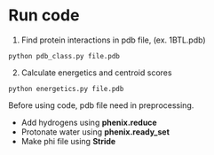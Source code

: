 # Run code
1. Find protein interactions in pdb file, (ex. 1BTL.pdb)
```
python pdb_class.py file.pdb
```
2. Calculate energetics and centroid scores
```
python energetics.py file.pdb
```

Before using code, pdb file need in preprocessing.
* Add hydrogens using **phenix.reduce**
* Protonate water using **phenix.ready_set**
* Make phi file using **Stride**
